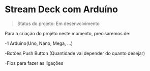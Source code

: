 <h1>Stream Deck com Arduíno</h1>

>Status do projeto: Em desenvolvimento

Para a criação do projéto neste momento, precisaremos de:

  -1 Arduíno(Uno, Nano, Mega, ...)
  
  -Botões Push Button (Quantidade vai depender do quanto desejar)

  -Fios para fazer as ligações
